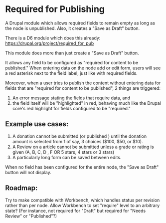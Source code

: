# Required for Publishing

A Drupal module which allows required fields to remain empty as long as the node is unpublished. Also, it creates a "Save as Draft" button.

There is a D6 module which does this already: https://drupal.org/project/required_for_pub

This module does more than just create a "Save as Draft" button. 

It allows any field to be configured as "required for content to be published." When entering data on the node add or edit 
form, users will see a red asterisk next to the field label, just like with required fields.

Moreover, when a user tries to publish the content without entering data for fields that are "required for content to be published",
2 things are triggered: 
1. An error message stating the fields that require data, and 
2. the field itself will be "highlighted" in red, 
behaving much like the Drupal core's red highlight for fields configured to be "required."

## Example use cases:

1. A donation cannot be submitted (or published ) until the donation amount is selected from  1 of say, 3 choices ($100, $50, or $10).
2. A Review on a article cannot be submitted unless a grade or rating is given (A, B, C, D , F  OR 5 stars, 4 stars or 3 stars)
3. A particularly long form can be saved between edits.

When no field has been configured for the entire node, the "Save as Draft" button will not display.

## Roadmap: 

Try to make compatible with Workbench, which handles status per revision rather than per node. Allow Workbench to set "require" level to an arbitrary state? (For instance, not required for "Draft" but required for "Needs Review" or "Published"?)
